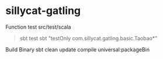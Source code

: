 sillycat-gatling
================

Function test
src/test/scala 
>sbt test
>sbt "testOnly com.sillycat.gatling.basic.Taobao*"

Build Binary
sbt clean update compile universal:packageBin

